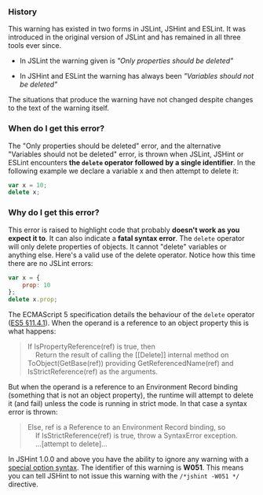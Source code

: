 <!---
{
    "titles": [
        "Only properties should be deleted",
        "Variables should not be deleted",
        "W051"
    ],
    "slugs": [
        "only-properties-should-be-deleted",
        "variables-should-not-be-deleted",
        "w051"
    ],
    "linters": [
        "jslint",
        "jshint",
        "eslint"
    ],
    "author": "jallardice"
}
-->

### History

This warning has existed in two forms in JSLint, JSHint and ESLint. It was
introduced in the original version of JSLint and has remained in all three tools
ever since.

 - In JSLint the warning given is *"Only properties should be deleted"*

 - In JSHint and ESLint the warning has always been *"Variables should not be
   deleted"*

The situations that produce the warning have not changed despite changes to the
text of the warning itself.

### When do I get this error?

The "Only properties should be deleted" error, and the alternative "Variables
should not be    deleted" error, is thrown when JSLint, JSHint or ESLint
encounters **the `delete` operator followed by a single identifier**. In the
following example we declare a variable x and then attempt to delete it:

<!---
{
    "linter": "jslint"
}
-->
```javascript
var x = 10;
delete x;
```

### Why do I get this error?

This error is raised to highlight code that probably **doesn't work as you
expect it to**. It can also indicate a **fatal syntax error**. The `delete`
operator will only delete properties of objects. It cannot "delete" variables or
anything else. Here's a valid use of the delete operator. Notice how this time
there are no JSLint errors:

<!---
{
    "linter": "jshint"
}
-->
```js
var x = {
    prop: 10
};
delete x.prop;
```

The ECMAScript 5 specification details the behaviour of the `delete` operator
([ES5 &sect;11.4.1][es5-11.4.1]). When the operand is a reference to an object
property this is what happens:

> If IsPropertyReference(ref) is true, then<br>
> &nbsp;&nbsp;&nbsp;&nbsp;Return the result of calling the [[Delete]] internal
> method on ToObject(GetBase(ref)) providing GetReferencedName(ref) and
> IsStrictReference(ref) as the arguments.

But when the operand is a reference to an Environment Record binding (something
that is not an object property), the runtime will attempt to delete it (and
fail) unless the code is running in strict mode. In that case a syntax error is
thrown:

> Else, ref is a Reference to an Environment Record binding, so<br>
> &nbsp;&nbsp;&nbsp;&nbsp;If IsStrictReference(ref) is true, throw a SyntaxError
> exception.<br>
> &nbsp;&nbsp;&nbsp;&nbsp;...[attempt to delete]...

In JSHint 1.0.0 and above you have the ability to ignore any warning with a
[special option syntax][jshintopts]. The identifier of this warning is **W051**.
This means you can tell JSHint to not issue this warning with the `/*jshint
-W051 */` directive.

[es5-11.4.1]: http://es5.github.io/#x11.4.1
[jshintopts]: http://jshint.com/docs/#options
